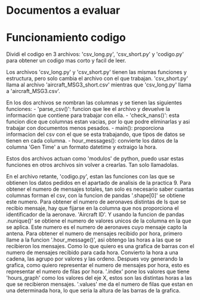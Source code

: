 # Documentos a evaluar

# Funcionamiento codigo
Dividi el codigo en 3 archivos: 'csv_long.py', 'csv_short.py' y 'codigo.py' para obtener un codigo mas corto y facil de leer.

Los archivos 'csv_long.py' y 'csv_short.py' tienen las mismas funciones y estructura, pero solo cambia el archivo con el que trabajan. 'csv_short.py' llama al archivo 'aircraft_MSG3_short.csv' mientras que 'csv_long.py' llama a 'aircraft_MSG3.csv'. 

En los dos archivos se nombran las columnas y se tienen las siguientes funciones:
    - 'parse_csv()': funcion que lee el archivo y devuelve la información que contiene para trabajar con ella.
    - 'check_nans()': esta funcion dice que columnas estan vacias, por lo que podre eliminarlas y asi trabajar con documentos menos pesados.
    - main(): proporciona informacion del csv con el que se esta trabajando, que tipos de datos se tienen en cada columna.
    - hour_messages(): convierte los datos de la columna 'Gen Time' a un formato datetime y extraigo la hora.


Estos dos archivos actuan como 'modulos' de python, puedo usar estas funciones en otros archivos sin volver a crearlas. Tan solo llamadolas.

En el archivo retante, 'codigo.py', estan las funciones con las que se obtienen los datos pedidos en el apartado de analisis de la practica 9. 
Para obtener el numero de mensajes totales, tan solo es necesario saber cuantas columnas forman el csv, con la funcion de pandas '.shape[0]' se obtiene este numero.
Para obtener el numero de aeronaves distintas de ls que se recibio mensaje, hay que fijarse en la columna que nos proporciona el identificador de la aeronave. 'Aircraft ID'. Y usando la funcion de pandas .nunique()' se obtiene el  numero de valores unicos de la columna en la que se aplica. Este numero es el numero de aeronaves cuyo mensaje capto la antena.
Para obtener el numero de mensajes recibido por hora, primero llame a la funcion '.hour_message()', asi obtengo las horas a las que se recibieron los mensajes. Como lo que quiero es una grafica de barras con el numero de mensajes recibido para cada hora. Convierto la hora a una cadena, las agrupo por valores y las ordeno. 
Despues voy generando la grafica, como quiero representar el numero de mensajes por hora, esto es representar el numero de filas por hora. '.index' pone los valores que tiene 'hours_graph' como los valores del eje X, estos son las distintas horas a las que se recibieron mensajes. '.values' me da el numero de filas que estan en una determinada hora, lo que seria la altura de las barras de la grafica. 